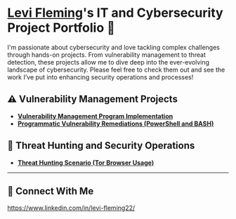 # <a href="https://www.linkedin.com/in/levi-fleming22/">Levi Fleming</a>'s IT and Cybersecurity Project Portfolio 🔐

I'm passionate about cybersecurity and love tackling complex challenges through hands-on projects. From vulnerability management to threat detection, these projects allow me to dive deep into the ever-evolving landscape of cybersecurity. Please feel free to check them out and see the work I’ve put into enhancing security operations and processes!


## ⚠️ Vulnerability Management Projects

- **[Vulnerability Management Program Implementation](https://github.com/levifleming522/Vulnerability-Management-Program/tree/main)**
- **[Programmatic Vulnerability Remediations (PowerShell and BASH)](https://github.com/levifleming522/Programmatic-Vulnerability-Remediations/tree/main)**

## 🚨 Threat Hunting and Security Operations

- **[Threat Hunting Scenario (Tor Browser Usage)](https://github.com/levifleming522/Threat-Hunting-Scenario-Tor)**
  
<hr/>

## 🤳 Connect With Me

https://www.linkedin.com/in/levi-fleming22/



[linkedin]: https://www.linkedin.com/in/levi-fleming22/

<!--
<img width="35" alt="image" src="https://github.com/user-attachments/assets/2f41c7cd-5ea8-4475-b451-a37161b6c3fb"> 
<img width="35" alt="image" src="https://github.com/user-attachments/assets/77649969-9910-4994-8b96-74a116cfb2a8">
-->
